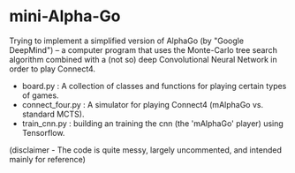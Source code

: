 # mini-Alpha-Go

Trying to implement a simplified version of AlphaGo (by "Google DeepMind") – a computer program that uses the Monte-Carlo tree search algorithm combined with a (not so) deep Convolutional Neural Network in order to play Connect4. 

- board.py : A collection of classes and functions for playing certain types of games.
- connect_four.py : A simulator for playing Connect4 (mAlphaGo vs. standard MCTS).
- train_cnn.py : building an training the cnn (the 'mAlphaGo' player) using Tensorflow.

(disclaimer - The code is quite messy, largely uncommented, and intended mainly for reference)



